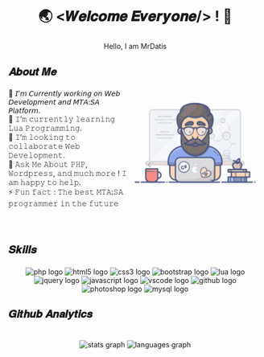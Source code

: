 <h1 align="center">🌏 <𝑾𝒆𝒍𝒄𝒐𝒎𝒆 𝑬𝒗𝒆𝒓𝒚𝒐𝒏𝒆/> ! 👋</h1>

###

<p align="center">Hello, I am MrDatis</p>

###

<h2 align="left">𝑨𝒃𝒐𝒖𝒕 𝑴𝒆</h2>

###

<img align="right" height="200" src="https://raw.githubusercontent.com/MrDatis/MrDatis/main/GIF/coder.gif"  />

###

<p align="left">🔭  𝘐’𝘮 𝘊𝘶𝘳𝘳𝘦𝘯𝘵𝘭𝘺 𝘸𝘰𝘳𝘬𝘪𝘯𝘨 𝘰𝘯 𝘞𝘦𝘣 𝘋𝘦𝘷𝘦𝘭𝘰𝘱𝘮𝘦𝘯𝘵 𝘢𝘯𝘥 𝘔𝘛𝘈:𝘚𝘈 𝘗𝘭𝘢𝘵𝘧𝘰𝘳𝘮.<br>🌱 𝙸’𝚖 𝚌𝚞𝚛𝚛𝚎𝚗𝚝𝚕𝚢 𝚕𝚎𝚊𝚛𝚗𝚒𝚗𝚐 𝙻𝚞𝚊 𝙿𝚛𝚘𝚐𝚛𝚊𝚖𝚖𝚒𝚗𝚐.<br>👯 𝙸’𝚖 𝚕𝚘𝚘𝚔𝚒𝚗𝚐 𝚝𝚘 𝚌𝚘𝚕𝚕𝚊𝚋𝚘𝚛𝚊𝚝𝚎 𝚆𝚎𝚋 𝙳𝚎𝚟𝚎𝚕𝚘𝚙𝚖𝚎𝚗𝚝.<br>💬 𝙰𝚜𝚔 𝙼𝚎 𝙰𝚋𝚘𝚞𝚝 𝙿𝙷𝙿, 𝚆𝚘𝚛𝚍𝚙𝚛𝚎𝚜𝚜, 𝚊𝚗𝚍 𝚖𝚞𝚌𝚑 𝚖𝚘𝚛𝚎 ! 𝙸 𝚊𝚖 𝚑𝚊𝚙𝚙𝚢 𝚝𝚘 𝚑𝚎𝚕𝚙.<br>⚡ 𝙵𝚞𝚗 𝚏𝚊𝚌𝚝 : 𝚃𝚑𝚎 𝚋𝚎𝚜𝚝 𝙼𝚃𝙰:𝚂𝙰 𝚙𝚛𝚘𝚐𝚛𝚊𝚖𝚖𝚎𝚛 𝚒𝚗 𝚝𝚑𝚎 𝚏𝚞𝚝𝚞𝚛𝚎</p>

###

<br clear="both">

<h2 align="left">𝑺𝒌𝒊𝒍𝒍𝒔</h2>

###

<div align="center">
  <img src="https://cdn.jsdelivr.net/gh/devicons/devicon/icons/php/php-original.svg" height="40" width="52" alt="php logo"  />
  <img src="https://cdn.jsdelivr.net/gh/devicons/devicon/icons/html5/html5-original.svg" height="40" width="52" alt="html5 logo"  />
  <img src="https://cdn.jsdelivr.net/gh/devicons/devicon/icons/css3/css3-original.svg" height="40" width="52" alt="css3 logo"  />
  <img src="https://cdn.jsdelivr.net/gh/devicons/devicon/icons/bootstrap/bootstrap-original.svg" height="40" width="52" alt="bootstrap logo"  />
  <img src="https://cdn.jsdelivr.net/gh/devicons/devicon/icons/lua/lua-original.svg" height="40" width="52" alt="lua logo"  />
  <img src="https://cdn.jsdelivr.net/gh/devicons/devicon/icons/jquery/jquery-original.svg" height="40" width="52" alt="jquery logo"  />
  <img src="https://cdn.jsdelivr.net/gh/devicons/devicon/icons/javascript/javascript-original.svg" height="40" width="52" alt="javascript logo"  />
  <img src="https://cdn.jsdelivr.net/gh/devicons/devicon/icons/vscode/vscode-original.svg" height="40" width="52" alt="vscode logo"  />
  <img src="https://cdn.jsdelivr.net/gh/devicons/devicon/icons/github/github-original.svg" height="40" width="52" alt="github logo"  />
  <img src="https://cdn.jsdelivr.net/gh/devicons/devicon/icons/photoshop/photoshop-plain.svg" height="40" width="52" alt="photoshop logo"  />
  <img src="https://cdn.jsdelivr.net/gh/devicons/devicon/icons/mysql/mysql-original.svg" height="40" width="52" alt="mysql logo"  />
</div>

###

<h2 align="left">𝑮𝒊𝒕𝒉𝒖𝒃 𝑨𝒏𝒂𝒍𝒚𝒕𝒊𝒄𝒔</h2>

###

<br clear="both">

<div align="center">
  <img src="https://github-readme-stats.vercel.app/api?hide_title=false&hide_rank=false&show_icons=true&include_all_commits=true&count_private=true&disable_animations=false&theme=chartreuse-dark&locale=en&hide_border=true&username=MrDatis" height="150" alt="stats graph"  />
  <img src="https://github-readme-stats.vercel.app/api/top-langs?locale=en&hide_title=false&layout=compact&card_width=320&langs_count=5&theme=chartreuse-dark&hide_border=false&username=MrDatis" height="150" alt="languages graph"  />
</div>

###